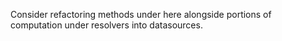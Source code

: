 Consider refactoring methods under here alongside portions of
computation under resolvers into datasources.
